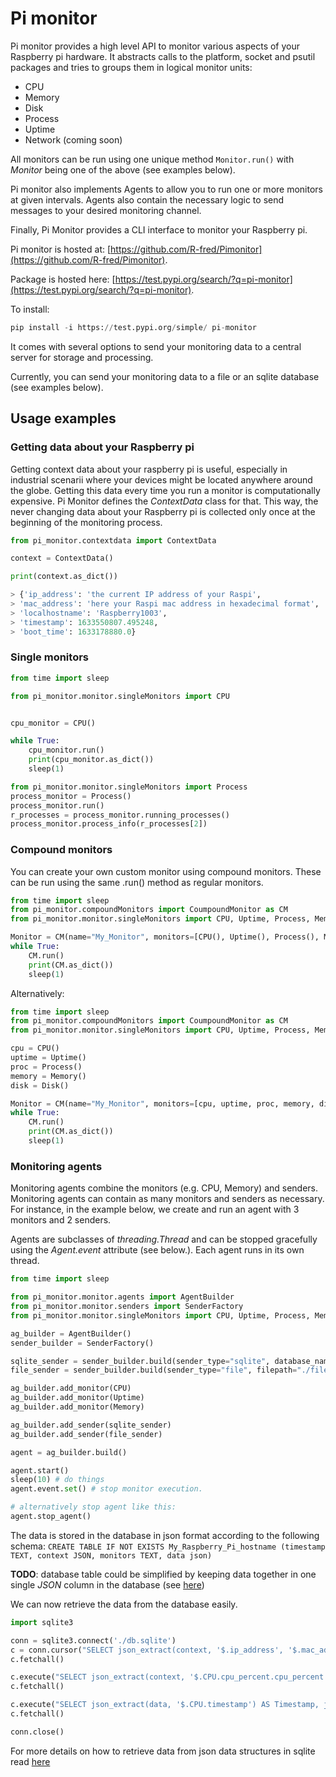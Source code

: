 # Pi monitor
Pi monitor provides a high level API to monitor various aspects of your Raspberry pi hardware.
It abstracts calls to the platform, socket and psutil packages and tries to groups them in logical monitor units:

- CPU
- Memory
- Disk
- Process
- Uptime
- Network (coming soon)

All monitors can be run using one unique method ```Monitor.run()``` with *Monitor* being one of the above (see examples below).

Pi monitor also implements Agents to allow you to run one or more monitors at given intervals. Agents also contain the necessary logic to send messages to your desired monitoring channel.

Finally, Pi Monitor provides a CLI interface to monitor your Raspberry pi.


Pi monitor is hosted at:
[https://github.com/R-fred/Pimonitor](https://github.com/R-fred/Pimonitor).

Package is hosted here:
[https://test.pypi.org/search/?q=pi-monitor](https://test.pypi.org/search/?q=pi-monitor).

To install:
```python
pip install -i https://test.pypi.org/simple/ pi-monitor
```

It comes with several options to send your monitoring data to a central server for storage and processing.

Currently, you can send your monitoring data to a file or an sqlite database (see examples below).

## Usage examples

### Getting data about your Raspberry pi
Getting context data about your raspberry pi is useful, especially in industrial scenarii where your devices might be located anywhere around the globe.
Getting this data every time you run a monitor is computationally expensive. Pi Monitor defines the *ContextData* class for that.
This way, the never changing data about your Raspberry pi is collected only once at the beginning of the monitoring process.

```python
from pi_monitor.contextdata import ContextData

context = ContextData()

print(context.as_dict())

> {'ip_address': 'the current IP address of your Raspi',
> 'mac_address': 'here your Raspi mac address in hexadecimal format',
> 'localhostname': 'Raspberry1003',
> 'timestamp': 1633550807.495248,
> 'boot_time': 1633178880.0}

```

### Single monitors
```python
from time import sleep

from pi_monitor.monitor.singleMonitors import CPU


cpu_monitor = CPU()

while True:
    cpu_monitor.run()
    print(cpu_monitor.as_dict())
    sleep(1)
```

```python
from pi_monitor.monitor.singleMonitors import Process
process_monitor = Process()
process_monitor.run()
r_processes = process_monitor.running_processes()
process_monitor.process_info(r_processes[2])
```

### Compound monitors
You can create your own custom monitor using compound monitors. These can be run using the same .run() method as regular monitors.

```python
from time import sleep
from pi_monitor.compoundMonitors import CoumpoundMonitor as CM
from pi_monitor.monitor.singleMonitors import CPU, Uptime, Process, Memory, Disk

Monitor = CM(name="My_Monitor", monitors=[CPU(), Uptime(), Process(), Memory(), Disk()])
while True:
    CM.run()
    print(CM.as_dict())
    sleep(1)
```
Alternatively:

```python
from time import sleep
from pi_monitor.compoundMonitors import CoumpoundMonitor as CM
from pi_monitor.monitor.singleMonitors import CPU, Uptime, Process, Memory, Disk

cpu = CPU()
uptime = Uptime()
proc = Process()
memory = Memory()
disk = Disk()

Monitor = CM(name="My_Monitor", monitors=[cpu, uptime, proc, memory, disk])
while True:
    CM.run()
    print(CM.as_dict())
    sleep(1)
```

### Monitoring agents
Monitoring agents combine the monitors (e.g. CPU, Memory) and senders.
Monitoring agents can contain as many monitors and senders as necessary.
For instance, in the example below, we create and run an agent with 3 monitors and 2 senders.

Agents are subclasses of *threading.Thread* and can be stopped gracefully using the *Agent.event* attribute (see below.).
Each agent runs in its own thread.

```python
from time import sleep

from pi_monitor.monitor.agents import AgentBuilder
from pi_monitor.monitor.senders import SenderFactory
from pi_monitor.monitor.singleMonitors import CPU, Uptime, Process, Memory, Disk

ag_builder = AgentBuilder()
sender_builder = SenderFactory()

sqlite_sender = sender_builder.build(sender_type="sqlite", database_name="./db.sqlite")
file_sender = sender_builder.build(sender_type="file", filepath="./file.txt")

ag_builder.add_monitor(CPU)
ag_builder.add_monitor(Uptime)
ag_builder.add_monitor(Memory)

ag_builder.add_sender(sqlite_sender)
ag_builder.add_sender(file_sender)

agent = ag_builder.build()

agent.start()
sleep(10) # do things
agent.event.set() # stop monitor execution.

# alternatively stop agent like this:
agent.stop_agent()


```

The data is stored in the database in json format according to the following schema:
```CREATE TABLE IF NOT EXISTS My_Raspberry_Pi_hostname (timestamp TEXT, context JSON, monitors TEXT, data json)```

**TODO**: database table could be simplified by keeping data together in one single *JSON* column in the database (see [here](https://stackoverflow.com/questions/58519714/how-to-extract-properly-when-sqlite-json-has-value-as-an-array))

We can now retrieve the data from the database easily.

```python
import sqlite3

conn = sqlite3.connect('./db.sqlite')
c = conn.cursor("SELECT json_extract(context, '$.ip_address', '$.mac_address') from My_Raspberry_Pi LIMIT 1")
c.fetchall()

c.execute("SELECT json_extract(context, '$.CPU.cpu_percent.cpu_percent') FROM My_Raspberry_Pi WHERE monitors LIKE '%CPU%'")
c.fetchall()

c.execute("SELECT json_extract(data, '$.CPU.timestamp') AS Timestamp, json_extract(data, '$.CPU.cpu_percent.cpu_percent') AS CPU_percent FROM My_Raspberry_Pi WHERE monitors LIKE '%CPU%'")
c.fetchall()

conn.close()
```

For more details on how to retrieve data from json data structures in sqlite read [here](https://stackoverflow.com/questions/58519714/how-to-extract-properly-when-sqlite-json-has-value-as-an-array)